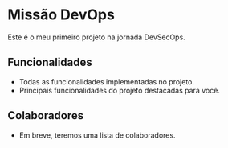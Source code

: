# Missão DevOps

Este é o meu primeiro projeto na jornada DevSecOps.

## Funcionalidades

- Todas as funcionalidades implementadas no projeto.
- Principais funcionalidades do projeto destacadas para você.

## Colaboradores

- Em breve, teremos uma lista de colaboradores.
